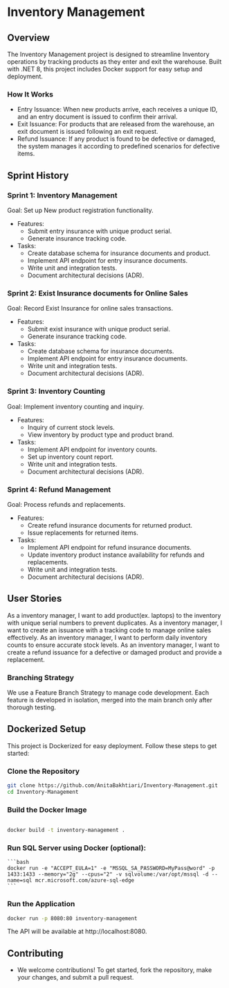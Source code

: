 # Inventory Management


## Overview

The Inventory Management project is designed to streamline Inventory operations by tracking products as they enter and exit the warehouse. Built with .NET 8, this project includes Docker support for easy setup and deployment.

###  How It Works

-  Entry Issuance: When new products arrive, each receives a unique ID, and an entry document is issued to confirm their arrival.
-  Exit Issuance: For products that are released from the warehouse, an exit document is issued following an exit request.
-  Refund Issuance: If any product is found to be defective or damaged, the system manages it according to predefined scenarios for defective items.


## Sprint History

### Sprint 1: Inventory Management

Goal: Set up New product registration functionality.

- Features:
  - Submit entry insurance with unique product serial.
  - Generate insurance tracking code.
- Tasks:
  - Create database schema for insurance documents and product.
  - Implement API endpoint for entry insurance documents.
  - Write unit and integration tests.
  - Document architectural decisions (ADR).


### Sprint 2: Exist Insurance documents for Online Sales

Goal: Record Exist Insurance for  online sales transactions.

- Features:
  - Submit exist insurance with unique product serial.
  - Generate insurance tracking code.
- Tasks:
  - Create database schema for insurance documents.
  - Implement API endpoint for entry insurance documents.
  - Write unit and integration tests.
  - Document architectural decisions (ADR).


### Sprint 3: Inventory Counting

Goal: Implement inventory counting and inquiry.

- Features:
  - Inquiry of current stock levels.
  - View inventory by product type and product brand.
- Tasks:
  - Implement API endpoint for inventory counts.
  - Set up inventory count report.
  - Write unit and integration tests.
  - Document architectural decisions (ADR).


### Sprint 4: Refund Management

Goal: Process refunds and replacements.

- Features:
  - Create refund insurance documents for returned product.
  - Issue replacements for returned items.
- Tasks:
  - Implement API endpoint for refund insurance documents.
  - Update inventory product instance availability for refunds and replacements.
  - Write unit and integration tests.
  - Document architectural decisions (ADR).


## User Stories

As a inventory manager, I want to add product(ex. laptops) to the inventory with unique serial numbers to prevent duplicates.
As a inventory manager, I want to create an issuance with a tracking code to manage online sales effectively.
As an inventory manager, I want to perform daily inventory counts to ensure accurate stock levels.
As an inventory manager, I want to create a refund issuance for a defective or damaged product and provide a replacement.

### Branching Strategy

We use a Feature Branch Strategy to manage code development. Each feature is developed in isolation, merged into the main branch only after thorough testing.

## Dockerized Setup

This project is Dockerized for easy deployment. Follow these steps to get started:

### Clone the Repository

 ```bash
git clone https://github.com/AnitaBakhtiari/Inventory-Management.git
cd Inventory-Management
```
### Build the Docker Image

 ```bash

docker build -t inventory-management .
```

### Run SQL Server using Docker (optional):

    ```bash
    docker run -e "ACCEPT_EULA=1" -e "MSSQL_SA_PASSWORD=MyPass@word" -p 1433:1433 --memory="2g" --cpus="2" -v sqlvolume:/var/opt/mssql -d --name=sql mcr.microsoft.com/azure-sql-edge
    ```

### Run the Application

 ```bash
docker run -p 8080:80 inventory-management
```

The API will be available at http://localhost:8080.


## Contributing

- We welcome contributions! To get started, fork the repository, make your changes, and submit a pull request.